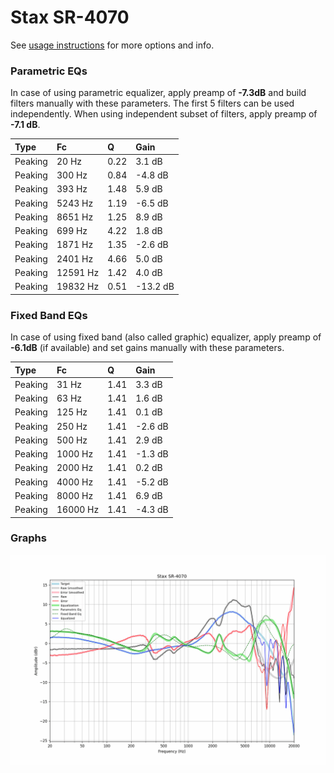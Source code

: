# Stax SR-4070
See [usage instructions](https://github.com/jaakkopasanen/AutoEq#usage) for more options and info.

### Parametric EQs
In case of using parametric equalizer, apply preamp of **-7.3dB** and build filters manually
with these parameters. The first 5 filters can be used independently.
When using independent subset of filters, apply preamp of **-7.1 dB**.

| Type    | Fc       |    Q | Gain     |
|:--------|:---------|:-----|:---------|
| Peaking | 20 Hz    | 0.22 | 3.1 dB   |
| Peaking | 300 Hz   | 0.84 | -4.8 dB  |
| Peaking | 393 Hz   | 1.48 | 5.9 dB   |
| Peaking | 5243 Hz  | 1.19 | -6.5 dB  |
| Peaking | 8651 Hz  | 1.25 | 8.9 dB   |
| Peaking | 699 Hz   | 4.22 | 1.8 dB   |
| Peaking | 1871 Hz  | 1.35 | -2.6 dB  |
| Peaking | 2401 Hz  | 4.66 | 5.0 dB   |
| Peaking | 12591 Hz | 1.42 | 4.0 dB   |
| Peaking | 19832 Hz | 0.51 | -13.2 dB |

### Fixed Band EQs
In case of using fixed band (also called graphic) equalizer, apply preamp of **-6.1dB**
(if available) and set gains manually with these parameters.

| Type    | Fc       |    Q | Gain    |
|:--------|:---------|:-----|:--------|
| Peaking | 31 Hz    | 1.41 | 3.3 dB  |
| Peaking | 63 Hz    | 1.41 | 1.6 dB  |
| Peaking | 125 Hz   | 1.41 | 0.1 dB  |
| Peaking | 250 Hz   | 1.41 | -2.6 dB |
| Peaking | 500 Hz   | 1.41 | 2.9 dB  |
| Peaking | 1000 Hz  | 1.41 | -1.3 dB |
| Peaking | 2000 Hz  | 1.41 | 0.2 dB  |
| Peaking | 4000 Hz  | 1.41 | -5.2 dB |
| Peaking | 8000 Hz  | 1.41 | 6.9 dB  |
| Peaking | 16000 Hz | 1.41 | -4.3 dB |

### Graphs
![](./Stax%20SR-4070.png)